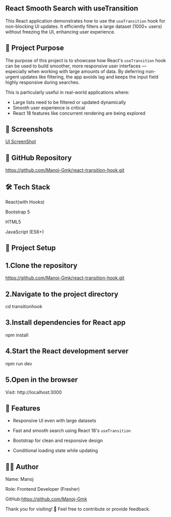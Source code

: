 ## React Smooth Search with useTransition

This React application demonstrates how to use the `useTransition` hook for non-blocking UI updates. It efficiently filters a large dataset (1000+ users) without freezing the UI, enhancing user experience.

## 🚀 Project Purpose

The purpose of this project is to showcase how React's `useTransition` hook can be used to build smoother, more responsive user interfaces — especially when working with large amounts of data. By deferring non-urgent updates like filtering, the app avoids lag and keeps the input field highly responsive during searches.

This is particularly useful in real-world applications where:
- Large lists need to be filtered or updated dynamically
- Smooth user experience is critical
- React 18 features like concurrent rendering are being explored

## 📸 Screenshots
[UI ScreenShot](Screenshot/screenshot.png)

## 🔗 GitHub Repository

https://github.com/Manoj-Gmk/react-transition-hook.git

## 🛠️ Tech Stack

React(with Hooks)

Bootstrap 5

HTML5

JavaScript (ES6+)

## 📁 Project Setup

## 1.Clone the repository 

https://github.com/Manoj-Gmk/react-transition-hook.git

## 2.Navigate to the project directory

cd transitionhook

## 3.Install dependencies for React app

npm install

## 4.Start the React development server

npm run dev

## 5.Open in the browser

Visit: http://localhost:3000

## 🧠 Features

- Responsive UI even with large datasets

- Fast and smooth search using React 18's 
`useTransition`

- Bootstrap for clean and responsive design

- Conditional loading state while updating

## 🙋‍♂️ Author

Name: Manoj

Role: Frontend Developer (Fresher)

GitHub:https://github.com/Manoj-Gmk


Thank you for visiting! 🌟 Feel free to contribute or provide feedback.
